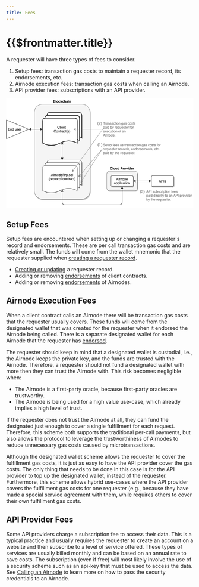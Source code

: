 ```yaml
---
title: Fees
---
```


# {{$frontmatter.title}}

<TocHeader />
<TOC class="table-of-contents" :include-level="[2,3]" />

A requester will have three types of fees to consider.

1. Setup fees: transaction gas costs to maintain a requester record, its endorsements, etc.
2. Airnode execution fees: transaction gas costs when calling an Airnode.
3. API provider fees: subscriptions with an API provider.

![fees-requester](../assets/images/fees-requester.png)

## Setup Fees

Setup fees are encountered when setting up or changing a requester's record and endorsements. These are per call transaction gas costs and are relatively small. The funds will come from the wallet mnemonic that the requester supplied when [creating a requester record](become-a-requester.md#part-1-create-a-requester-record).

- [Creating or updating](become-a-requester.md#part-1-create-a-requester-record) a requester record.
- Adding or removing [endorsements](become-a-requester.md#part-2-endorse-client-contracts) of client contracts.
- Adding or removing [endorsements](become-a-requester.md#part-3-endorse-airnodes) of Airnodes.

## Airnode Execution Fees

When a client contract calls an Airnode there will be transaction gas costs that the requester usually covers. These funds will come from the designated wallet that was created for the requester when it endorsed the Airnode being called. There is a separate designated wallet for each Airnode that the requester has [endorsed](become-a-requester.md#part-3-endorse-airnodes).


The requester should keep in mind that a designated wallet is custodial, i.e., the Airnode keeps the private key, and the funds are trusted with the Airnode. Therefore, a requester should not fund a designated wallet with more then they can trust the Airnode with. This risk becomes negligible when:

- The Airnode is a first-party oracle, because first-party oracles are trustworthy.
- The Airnode is being used for a high value use-case, which already implies a high level of trust.

If the requester does not trust the Airnode at all, they can fund the designated just enough to cover a single fulfillment for each request. Therefore, this scheme both supports the traditional per-call payments, but also allows the protocol to leverage the trustworthiness of Airnodes to reduce unnecessary gas costs caused by microtransactions.

Although the designated wallet scheme allows the requester to cover the fulfillment gas costs, it is just as easy to have the API provider cover the gas costs. The only thing that needs to be done in this case is for the API provider to top up the designated wallet, instead of the requester. Furthermore, this scheme allows hybrid use-cases where the API provider covers the fulfillment gas costs for one requester (e.g., because they have made a special service agreement with them, while requires others to cover their own fulfillment gas costs.

## API Provider Fees

Some API providers charge a subscription fee to access their data. This is a typical practice and usually requires the requester to create an account on a website and then subscribe to a level of service offered. These types of services are usually billed monthly and can be based on an annual rate to save costs. The subscription (even if free) will most likely involve the use of a security scheme such as an api-key that must be used to access the data. See [Calling an Airnode](call-an-airnode.md) to learn more on how to pass the security credentials to an Airnode.

